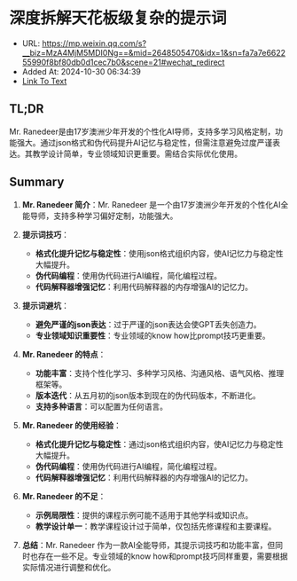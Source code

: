 # 深度拆解天花板级复杂的提示词
- URL: https://mp.weixin.qq.com/s?__biz=MzA4MjM5MDI0Ng==&mid=2648505470&idx=1&sn=fa7a7e662255990f8bf80db0d1cec7b0&scene=21#wechat_redirect
- Added At: 2024-10-30 06:34:39
- [Link To Text](2024-10-30-深度拆解天花板级复杂的提示词_raw.md)

## TL;DR
Mr. Ranedeer是由17岁澳洲少年开发的个性化AI导师，支持多学习风格定制，功能强大。通过json格式和伪代码提升AI记忆与稳定性，但需注意避免过度严谨表达。其教学设计简单，专业领域知识更重要。需结合实际优化使用。

## Summary
1. **Mr. Ranedeer 简介**：Mr. Ranedeer 是一个由17岁澳洲少年开发的个性化AI全能导师，支持多种学习偏好定制，功能强大。

2. **提示词技巧**：
   - **格式化提升记忆与稳定性**：使用json格式组织内容，使AI记忆力与稳定性大幅提升。
   - **伪代码编程**：使用伪代码进行AI编程，简化编程过程。
   - **代码解释器增强记忆**：利用代码解释器的内存增强AI的记忆力。

3. **提示词避坑**：
   - **避免严谨的json表达**：过于严谨的json表达会使GPT丢失创造力。
   - **专业领域知识重要性**：专业领域的know how比prompt技巧更重要。

4. **Mr. Ranedeer 的特点**：
   - **功能丰富**：支持个性化学习、多种学习风格、沟通风格、语气风格、推理框架等。
   - **版本迭代**：从五月初的json版本到现在的伪代码版本，不断进化。
   - **支持多种语言**：可以配置为任何语言。

5. **Mr. Ranedeer 的使用经验**：
   - **格式化提升记忆与稳定性**：通过json格式组织内容，使AI记忆力与稳定性大幅提升。
   - **伪代码编程**：使用伪代码进行AI编程，简化编程过程。
   - **代码解释器增强记忆**：利用代码解释器的内存增强AI的记忆力。

6. **Mr. Ranedeer 的不足**：
   - **示例局限性**：提供的课程示例可能不适用于其他学科或知识点。
   - **教学设计单一**：教学课程设计过于简单，仅包括先修课程和主要课程。

7. **总结**：Mr. Ranedeer 作为一款AI全能导师，其提示词技巧和功能丰富，但同时也存在一些不足。专业领域的know how和prompt技巧同样重要，需要根据实际情况进行调整和优化。

